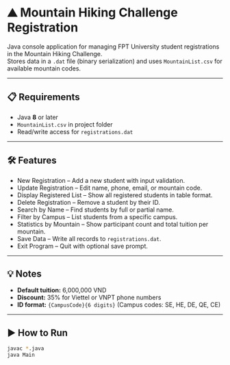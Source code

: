 # ⛰️ Mountain Hiking Challenge Registration

Java console application for managing FPT University student registrations in the Mountain Hiking Challenge.  
Stores data in a `.dat` file (binary serialization) and uses `MountainList.csv` for available mountain codes.

---

## 📋 Requirements
- Java **8** or later
- `MountainList.csv` in project folder
- Read/write access for `registrations.dat`

---

## 🛠 Features
- New Registration – Add a new student with input validation.  
- Update Registration – Edit name, phone, email, or mountain code.  
- Display Registered List – Show all registered students in table format.  
- Delete Registration – Remove a student by their ID.  
- Search by Name – Find students by full or partial name.  
- Filter by Campus – List students from a specific campus.  
- Statistics by Mountain – Show participant count and total tuition per mountain.  
- Save Data – Write all records to `registrations.dat`.  
- Exit Program – Quit with optional save prompt.
  
---

## 💡 Notes
- **Default tuition:** 6,000,000 VND  
- **Discount:** 35% for Viettel or VNPT phone numbers  
- **ID format:** `{CampusCode}{6 digits}` (Campus codes: SE, HE, DE, QE, CE)  

---

## ▶️ How to Run
```bash
javac *.java
java Main

  
